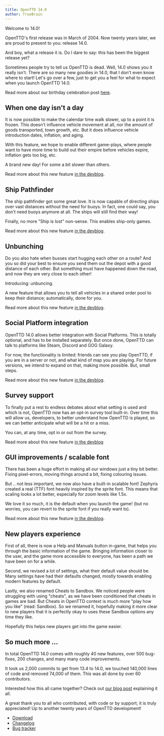 ```yaml
---
title: OpenTTD 14.0
author: TrueBrain
---
```


Welcome to 14.0!

OpenTTD's first release was in March of 2004.
Now twenty years later, we are proud to present to you: release 14.0.

And boy, what a release it is.
Do I dare to say: this has been the biggest release yet?

<!-- more -->

Sometimes people try to tell us OpenTTD is dead.
Well, 14.0 shows you it really isn't.
There are so many new goodies in 14.0, that I don't even know where to start!
Let's go over a few, just to get you a feel for what to expect when you launch OpenTTD 14.0.

Read more about our birthday celebration post [here](https://www.openttd.org/news/2024/03/06/happy-birthday).

## When one day isn't a day

It is now possible to make the calendar time walk slower, up to a point it is frozen.
This doesn't influence vehicle movement at all, nor the amount of goods transported, town growth, etc.
But it does influence vehicle introduction dates, inflation, and aging.

With this feature, we hope to enable different game-plays, where people want to have more time to build out their empire before vehicles expire, inflation gets too big, etc.

A brand new day!
For some a bit slower than others.

Read more about this new feature [in the devblog](https://www.openttd.org/news/2024/03/23/timekeeping).

## Ship Pathfinder

The ship pathfinder got some great love.
It is now capable of directing ships over vast distances without the need for buoys.
In fact, one could say, you don't need buoys anymore at all.
The ships will still find their way!

Finally, no more "Ship is lost" non-sense.
This enables ship-only games.

Read more about this new feature [in the devblog](https://www.openttd.org/news/2024/02/24/new-ship-pathfinder).

## Unbunching

Do you also hate when busses start hugging each other on a route?
And you so did your best to ensure you send them out the depot with a good distance of each other.
But something must have happened down the road, and now they are very close to each other!

Introducing: unbuncing.

A new feature that allows you to tell all vehicles in a shared order pool to keep their distance; automatically, done for you.

Read more about this new feature [in the devblog](https://www.openttd.org/news/2024/02/10/unbunching).

## Social Platform integration

OpenTTD 14.0 allows better integration with Social Platforms.
This is totally optional, and has to be installed separately.
But once done, OpenTTD can talk to platforms like Steam, Discord and GOG Galaxy.

For now, the functionality is limited: friends can see you play OpenTTD, if you are in a server or not, and what kind of map you are playing.
For future versions, we intend to expand on that, making more possible.
But, small steps.

Read more about this new feature [in the devblog](https://www.openttd.org/news/2024/03/02/social-integration).

## Survey support

To finally put a rest to endless debates about what setting is used and which is not, OpenTTD now has an opt-in survey tool built-in.
Over time this will allow us, developers, to better understand how OpenTTD is played, so we can better anticipate what will be a hit or a miss.

You can, at any time, opt in or out from the survey.

Read more about this new feature [in the devblog](https://www.openttd.org/news/2024/03/16/survey-https-infra)

## GUI improvements / scalable font

There has been a huge effort in making all our windows just a tiny bit better.
Fixing pixel-errors, moving things around a bit, fixing colouring issues.

But .. not less important, we now also have a built-in scalable font!
Zephyris created a real (TTF) font heavily inspired by the sprite font.
This means that scaling looks a lot better, especially for zoom levels like 1.5x.

We love it so much, it is the default when you launch the game! (but no worries, you can revert to the sprite font if you really want to).

Read more about this new feature [in the devblog](https://www.openttd.org/news/2024/02/17/openttd-truetype-fonts).

## New players experience

First of all, there is now a Help and Manuals button in-game, that helps you through the basic information of the game.
Bringing information closer to the user, and the game more accessible to everyone, has been a path we have been on for a while.

Second, we revised a lot of settings, what their default value should be.
Many settings have had their defaults changed, mostly towards enabling modern features by default.

Lastly, we also renamed Cheats to Sandbox.
We noticed people were struggling with using "cheats", as we have been conditioned that cheats in games are bad.
But Cheats in OpenTTD context is much more "play how you like" (read: Sandbox).
So we renamed it, hopefully making it more clear to new players that it is perfectly okay to uses these Sandbox options any time they like.

Hopefully this helps new players get into the game easier.

## So much more ...

In total OpenTTD 14.0 comes with roughly 40 new features, over 500 bug-fixes, 200 changes, and many many code improvements.

It took us 2,000 commits to get from 13.4 to 14.0, we touched 140,000 lines of code and removed 74,000 of them.
This was all done by over 60 contributors.

Interested how this all came together?
Check out [our blog post](https://www.openttd.org/news/2024/03/09/how-its-made) explaining it all.

A great thank you to all who contributed, with code or by support; it is truly appreciated!
Up to another twenty years of OpenTTD development!


* [Download](https://www.openttd.org/downloads/openttd-releases/latest.html)
* [Changelog](https://cdn.openttd.org/openttd-releases/14.0/changelog.txt)
* [Bug tracker](https://github.com/OpenTTD/OpenTTD/issues)
